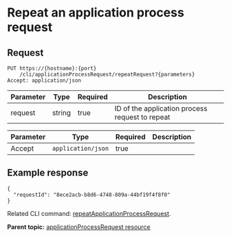 # Repeat an application process request

## Request

```
PUT https://{hostname}:{port}
    /cli/applicationProcessRequest/repeatRequest?{parameters}
Accept: application/json

```

|Parameter|Type|Required|Description|
|---------|----|--------|-----------|
|request|string|true|ID of the application process request to repeat|

|Parameter|Type|Required|Description|
|---------|----|--------|-----------|
|Accept|`application/json`|true| |

## Example response

```
{
  "requestId": "8ece2acb-b8d6-4748-809a-44bf19f4f8f0"
}
```

Related CLI command: [repeatApplicationProcessRequest](udclient_repeatapplicationprocessrequest.md).

**Parent topic:** [applicationProcessRequest resource](../../com.ibm.udeploy.api.doc/topics/rest_cli_applicationprocessrequest.md)


